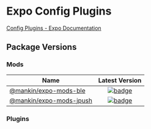# Expo Config Plugins

[Config Plugins - Expo Documentation](https://docs.expo.dev/guides/config-plugins/)

## Package Versions

### Mods

| Name                               | Latest Version                                                                       |
| ---------------------------------- | :----------------------------------------------------------------------------------: |
| [@mankin/expo-mods-ble](/mods/expo-mods-ble)       | [![badge](https://img.shields.io/npm/v/@mankin/expo-mods-ble.svg)](https://www.npmjs.com/package/@mankin/expo-mods-ble)        |
| [@mankin/expo-mods-jpush](/mods/expo-mods-jpush)   | [![badge](https://img.shields.io/npm/v/@mankin/expo-mods-jpush.svg)](https://www.npmjs.com/package/@mankin/expo-mods-jpush)      |

### Plugins
